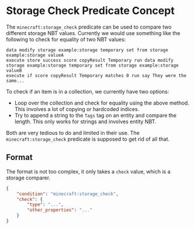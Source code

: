 # Storage Check Predicate Concept

The `minecraft:storage_check` predicate can be used to compare two different storage NBT values.
Currently we would use something like the following to check for equality of two NBT values:
```mcfunction
data modify storage example:storage temporary set from storage example:storage valueA
execute store success score copyResult Temporary run data modify storage example:storage temporary set from storage example:storage valueB
execute if score copyResult Temporary matches 0 run say They were the same...
```
To check if an item is in a collection, we currently have two options:
- Loop over the collection and check for equality using the above method. This involves a lot of copying or hardcoded indices.
- Try to append a string to the `Tags` tag on an entity and compare the length. This only works for strings and involves entity NBT.

Both are very tedious to do and limited in their use. The `minecraft:storage_check` predicate is supposed to get rid of all that.

## Format

The format is not too complex, it only takes a `check` value, which is a storage comparer.

```json
{
    "condition": "minecraft:storage_check",
    "check": {
        "type": "...",
        "other_properties": "..."
    }
}
```

